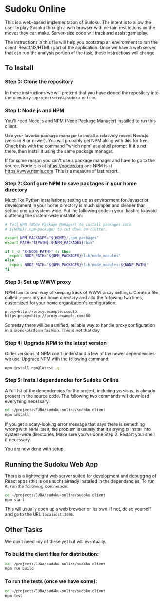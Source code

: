# Sudoku Online

This is a web-based implementation of Sudoku.  The intent is to allow the user to play Sudoku through a web browser with certain restrictions on the moves they can make.  Server-side code will track and assist gameplay.

The instructions in this file will help you bootstrap an environment to run the client (React/JS/HTML) part of the application.  Once we have a web server that can run the analysis portion of the task, these instructions will change.

## To Install

### Step 0: Clone the repository

In these instructions we will pretend that you have cloned the repository into the directory `~/projects/EUBA/sudoku-online`.  

### Step 1: Node.js and NPM

You'll need Node.js and NPM (Node Package Manager) installed to run this client. 

Use your favorite package manager to install a relatively recent Node.js (version 8 or newer).  You will probably get NPM along with this for free.  Check this with the command "which npm" at a shell prompt.  If it's not there, then install it using the same package manager.

If for some reason you can't use a package manager and have to go to the source, Node.js is at <https://nodejs.org> and NPM is at <https://www.npmjs.com>.  This is a measure of last resort.

### Step 2: Configure NPM to save packages in your home directory

Much like Python installations, setting up an environment for Javascript development in your home directory is much simpler and cleaner than setting one up system-wide.  Put the following code in your .bashrc to avoid cluttering the system-wide installation:

```bash
# Tell NPM (Node Package Manager) to install packages into
# ${HOME}/.npm-packages to cut down on clutter.

export NPM_PACKAGES="${HOME}/.npm-packages"
export PATH="${PATH}:${NPM_PACKAGES}/bin"

if [ -z "${NODE_PATH}" ]; then
  export NODE_PATH="${NPM_PACKAGES}/lib/node_modules"
else
  export NODE_PATH="${NPM_PACKAGES}/lib/node_modules:${NODE_PATH}"
fi
```

### Step 3: Set up WWW proxy

NPM has its own way of keeping track of WWW proxy settings.  Create a file called `.npmrc` in your home directory and add the following two lines, customized for your home organization's configuration:

```
proxy=http://proxy.example.com:80
https-proxy=http://proxy.example.com:80
```

Someday there will be a unified, reliable way to handle proxy configuration in a cross-platform fashion.  This is not that day.

### Step 4: Upgrade NPM to the latest version

Older versions of NPM don't understand a few of the newer dependencies we use. Upgrade NPM with the following command:

```bash
npm install npm@latest -g
```

### Step 5: Install dependencies for Sudoku Online

A full list of the dependencies for the project, including versions, is already present in the source code.  The following two commands will download everything necessary.

```bash
cd ~/projects/EUBA/sudoku-online/sudoku-client
npm install
```

If you get a scary-looking error message that says there is something wrong with NPM itself, the problem is usually that it's trying to install into system-wide directories.  Make sure you've done Step 2.  Restart your shell if necessary.

You are now done with setup.

## Running the Sudoku Web App

There is a lightweight web server suited for development and debugging of React apps (this is one such) already installed in the dependencies.  To run it, run the following commands:

```bash
cd ~/projects/EUBA/sudoku-online/sudoku-client
npm start
```

This will usually open up a web browser on its own.  If not, do so yourself and go to the URL `localhost:3000`.

## Other Tasks

We don't need any of these yet but will eventually.

### To build the client files for distribution:

```bash
cd ~/projects/EUBA/sudoku-online/sudoku-client
npm run build
```

### To run the tests (once we have some):

```bash
cd ~/projects/EUBA/sudoku-online/sudoku-client
npm test
```

